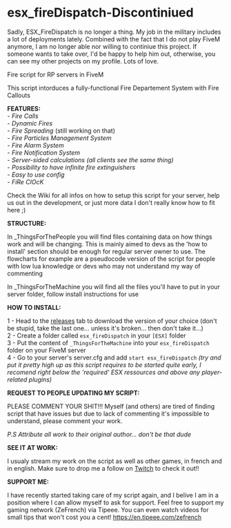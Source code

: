 # esx_fireDispatch-Discontiniued


Sadly, ESX_FireDispatch is no longer a thing. My job in the military includes a lot of deployments lately. Combined with the fact that I do not play FiveM anymore, I am no longer able nor willing to continiue this project. If someone wants to take over, I'd be happy to help him out, otherwise, you can see my other projects on my profile. Lots of love.



Fire script for RP servers in FiveM

This script intorduces a fully-functional Fire Departement System with Fire Callouts

**FEATURES:**  
    - *Fire Calls*  
    - *Dynamic Fires*  
    - *Fire Spreading* (still working on that)  
    - *Fire Particles Management System*  
    - *Fire Alarm System*  
    - *Fire Notification System*  
    - *Server-sided calculations (all clients see the same thing)*  
    - *Possibility to have infinite fire extinguishers*  
    - *Easy to use config*  
    - *FiRe ClOcK*  

Check the Wiki for all infos on how to setup this script for your server, help us out in the development, or just more data I don't really know how to fit here ;)

**STRUCTURE:**

In _ThingsForThePeople you will find files containing data on how things work and will be changing. This is mainly aimed to devs as the 'how to install' section should be enough for regular server owner to use. The flowcharts for example are a pseudocode version of the script for people with low lua knowledge or devs who may not understand my way of commenting

In _ThingsForTheMachine you will find all the files you'll have to put in your server folder, follow install instructions for use

**HOW TO INSTALL:**

1 - Head to the [releases](https://github.com/Pyth3rEx/esx_fireDispatch/releases) tab to download the version of your choice (don't be stupid, take the last one... unless it's broken... then don't take it...)  
2 - Create a folder called `esx_fireDispatch` in your `[ESX]` folder  
3 - Put the content of `_ThingsForTheMachine` into your `esx_fireDispatch` folder on your FiveM server  
4 - Go to your server's server.cfg and add `start esx_fireDispatch` *(try and put it pretty high up as this script requires to be started quite early, I recomend right below the 'required' ESX ressources and above any player-related plugins)*

**REQUEST TO PEOPLE UPDATING MY SCRIPT:**

PLEASE COMMENT YOUR SHIT!!! Myself (and others) are tired of finding script that have issues but due to lack of commenting it's impossible to understand, please comment your work.

_*P.S Attribute all work to their original author... don't be that dude*_

**SEE IT AT WORK:**

I usualy stream my work on the script as well as other games, in french and in english. Make sure to drop me a follow on [Twitch](https://www.twitch.tv/pyth3rex/) to check it out!!  

**SUPPORT ME:**

I have recently started taking care of my script again, and I belive I am in a position where I can allow myself to ask for support. Feel free to support my gaming network (ZeFrench) via Tipeee. You can even watch videos for small tips that won't cost you a cent! https://en.tipeee.com/zefrench
